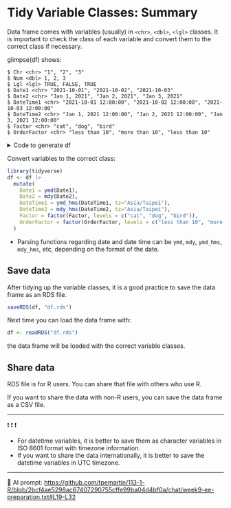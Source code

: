 # Tidy Variable Classes: Summary


Data frame comes with variables (usually) in `<chr>`, `<dbl>`, `<lgl>` classes. It is important to check the class of each variable and convert them to the correct class if necessary.


glimpse(df) shows:
```            
$ Chr <chr> "1", "2", "3"
$ Num <dbl> 1, 2, 3
$ Lgl <lgl> TRUE, FALSE, TRUE
$ Date1 <chr> "2021-10-01", "2021-10-02", "2021-10-03"
$ Date2 <chr> "Jan 1, 2021", "Jan 2, 2021", "Jan 3, 2021"
$ DateTime1 <chr> "2021-10-01 12:00:00", "2021-10-02 12:00:00", "2021-10-03 12:00:00"
$ DateTime2 <chr> "Jan 1, 2021 12:00:00", "Jan 2, 2021 12:00:00", "Jan 3, 2021 12:00:00"
$ Factor <chr> "cat", "dog", "bird"
$ OrderFactor <chr> "less than 10", "more than 10", "less than 10"
```

<details>
<summary>Code to generate df</summary>

<https://github.com/tpemartin/113-1-R/blob/bdf6484e4bb1c84a5e602b3f54e578fbc11a04ad/R/week9-ee-preparation.R#L95-L115>

</details>

Convert variables to the correct class:

```r
library(tidyverse)
df <- df |>
  mutate(
    Date1 = ymd(Date1),
    Date2 = mdy(Date2),
    DateTime1 = ymd_hms(DateTime1, tz="Asia/Taipei"),  
    DateTime2 = mdy_hms(DateTime2, tz="Asia/Taipei"),  
    Factor = factor(Factor, levels = c("cat", "dog", "bird")),
    OrderFactor = factor(OrderFactor, levels = c("less than 10", "more than 10"), ordered=TRUE)
  )
```

  - Parsing functions regarding date and date time can be `ymd`, `mdy`, `ymd_hms`, `mdy_hms`, etc, depending on the format of the date.   

## Save data

After tidying up the variable classes, it is a good practice to save the data frame as an RDS file. 

```r
saveRDS(df, "df.rds")
```

Next time you can load the data frame with:

```r
df <- readRDS("df.rds")
```

the data frame will be loaded with the correct variable classes.

## Share data

RDS file is for R users. You can share that file with others who use R. 

If you want to share the data with non-R users, you can save the data frame as a CSV file.

*** 

:exclamation: :exclamation: :exclamation:  
  - For datetime variables, it is better to save them as character variables in ISO 8601 format with timezone information. 
  - If you want to share the data internationally, it is better to save the datetime variables in UTC timezone.  

***

:robot: AI prompt:
<https://github.com/tpemartin/113-1-R/blob/2bcf4ae5298ac67407290755cffe99ba04d4bf0a/chat/week9-ee-preparation.txt#L19-L32>


